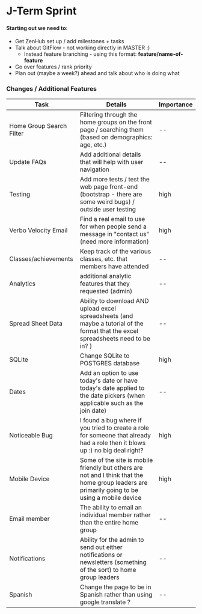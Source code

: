# J-Term Sprint

	
#### Starting out we need to:
* Get ZenHub set up / add milestones + tasks
* Talk about GitFlow - not working directly in MASTER :) 
	* Instead feature branching - using this format: **feature/name-of-feature**
* Go over features / rank priority 
* Plan out (maybe a week?) ahead and talk about who is doing what 



### Changes / Additional Features


Task | Details | Importance |
|--------|-------------|-----------|
| Home Group Search Filter | Filtering through the home groups on the front page / searching them  (based on demographics: age, etc.) | -- |
| Update FAQs | Add additional details that will help with user navigation | -- |
| Testing | Add more tests / test the web page front-end (bootstrap - there are some weird bugs) / outside user testing | high |
| Verbo Velocity Email | Find a real email to use for when people send a message in "contact us" (need more information) | high |
| Classes/achievements| Keep track of the various classes, etc. that members have attended | -- |
| Analytics | additional analytic features that they requested (admin) | -- |
| Spread Sheet Data | Ability to download AND upload excel spreadsheets (and maybe a tutorial of the format that the excel spreadsheets need to be in? ) | -- | 
| SQLite | Change SQLite to POSTGRES database | high |
| Dates | Add an option to use today's date or have today's date applied to the date pickers (when applicable such as the join date) | -- |
| Noticeable Bug | I found a bug where if you tried to create a role for someone that already had a role then it blows up :) no big deal right? | high |
| Mobile Device | Some of the site is mobile friendly but others are not and I think that the home group leaders are primarily going to be using a mobile device | high |
| Email member | The ability to email an individual member rather than the entire home group | -- |
| Notifications | Ability for the admin to send out either notifications or newsletters (something of the sort) to home group leaders | -- |
| Spanish | Change the page to be in Spanish rather than using google translate ? | -- |

